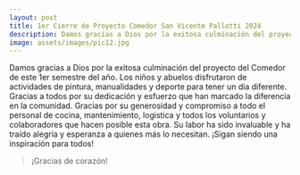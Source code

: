```yaml
---
layout: post
title: 1er Cierre de Proyecto Comedor San Vicente Pallotti 2024
description: Damos gracias a Dios por la exitosa culminación del proyecto del Comedor de este 1er semestre del año.
image: assets/images/pic12.jpg
---
```


Damos gracias a Dios por la exitosa culminación del proyecto del Comedor de este 1er semestre del año. Los niños y abuelos disfrutaron de actividades de pintura, manualidades y deporte para tener un dia diferente. Gracias a todos por su dedicación y esfuerzo que han marcado la diferencia en la comunidad. Gracias por su generosidad y compromiso a todo el personal de cocina, mantenimiento, logistica y todos los voluntarios y colaboradores que hacen posible esta obra. Su labor ha sido invaluable y ha traído alegría y esperanza a quienes más lo necesitan. ¡Sigan siendo una inspiración para todos! <br>
> ¡Gracias de corazón!
